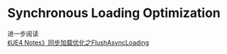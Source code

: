 # Synchronous Loading Optimization
进一步阅读\
[《UE4 Notes》同步加载优化之FlushAsyncLoading](https://zhuanlan.zhihu.com/p/650581265)